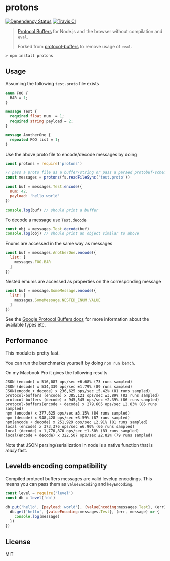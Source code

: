 # protons

[![Dependency Status](https://david-dm.org/ipfs/protons.svg?style=flat-square)](https://david-dm.org/ipfs/protons)
[![Travis CI](https://travis-ci.org/ipfs/protons.svg?branch=master)](https://travis-ci.org/ipfs/protons)

> [Protocol Buffers](https://developers.google.com/protocol-buffers/) for Node.js and the browser without compilation and `eval`.
>
> Forked from [protocol-buffers](https://github.com/mafintosh/protocol-buffers) to remove usage of `eval`.

```
> npm install protons
```

## Usage

Assuming the following `test.proto` file exists

```proto
enum FOO {
  BAR = 1;
}

message Test {
  required float num  = 1;
  required string payload = 2;
}

message AnotherOne {
  repeated FOO list = 1;
}
```

Use the above proto file to encode/decode messages by doing

``` js
const protons = require('protons')

// pass a proto file as a buffer/string or pass a parsed protobuf-schema object
const messages = protons(fs.readFileSync('test.proto'))

const buf = messages.Test.encode({
  num: 42,
  payload: 'hello world'
})

console.log(buf) // should print a buffer
```

To decode a message use `Test.decode`

``` js
const obj = messages.Test.decode(buf)
console.log(obj) // should print an object similar to above
```

Enums are accessed in the same way as messages

``` js
const buf = messages.AnotherOne.encode({
  list: [
    messages.FOO.BAR
  ]
})
```

Nested emums are accessed as properties on the corresponding message

``` js
const buf = message.SomeMessage.encode({
  list: [
    messages.SomeMessage.NESTED_ENUM.VALUE
  ]
})
```

See the [Google Protocol Buffers docs](https://developers.google.com/protocol-buffers/) for more information about the
available types etc.

## Performance

This module is pretty fast.

You can run the benchmarks yourself by doing `npm run bench`.

On my Macbook Pro it gives the following results

```
JSON (encode) x 516,087 ops/sec ±6.68% (73 runs sampled)
JSON (decode) x 534,339 ops/sec ±1.79% (89 runs sampled)
JSON(encode + decode) x 236,625 ops/sec ±5.42% (81 runs sampled)
protocol-buffers (encode) x 385,121 ops/sec ±3.89% (82 runs sampled)
protocol-buffers (decode) x 945,545 ops/sec ±2.39% (86 runs sampled)
protocol-buffers(encode + decode) x 279,605 ops/sec ±2.83% (86 runs sampled)
npm (encode) x 377,625 ops/sec ±3.15% (84 runs sampled)
npm (decode) x 948,428 ops/sec ±3.59% (87 runs sampled)
npm(encode + decode) x 251,929 ops/sec ±2.91% (81 runs sampled)
local (encode) x 373,376 ops/sec ±6.90% (66 runs sampled)
local (decode) x 1,770,870 ops/sec ±1.50% (83 runs sampled)
local(encode + decode) x 322,507 ops/sec ±2.82% (79 runs sampled)
```

Note that JSON parsing/serialization in node is a native function that is *really* fast.

## Leveldb encoding compatibility

Compiled protocol buffers messages are valid levelup encodings.
This means you can pass them as `valueEncoding` and `keyEncoding`.

``` js
const level = require('level')
const db = level('db')

db.put('hello', {payload:'world'}, {valueEncoding:messages.Test}, (err) => {
  db.get('hello', {valueEncoding:messages.Test}, (err, message) => {
    console.log(message)
  })
})
```

## License

MIT
